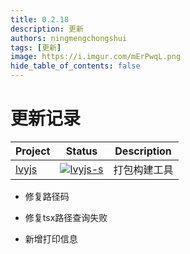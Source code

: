 ```yaml
---
title: 0.2.18
description: 更新
authors: ningmengchongshui
tags: [更新]
image: https://i.imgur.com/mErPwqL.png
hide_table_of_contents: false
---
```


# 更新记录

| Project | Status                | Description  |
| ------- | --------------------- | ------------ |
| [lvyjs] | [![lvyjs-s]][lvyjs-p] | 打包构建工具 |

[lvyjs]: https://github.com/lvyjs/core
[lvyjs-s]: https://img.shields.io/npm/v/lvyjs.svg
[lvyjs-p]: https://www.npmjs.com/package/lvyjs

- 修复路径码

- 修复tsx路径查询失败

- 新增打印信息
